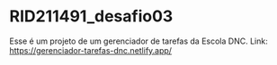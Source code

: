 # RID211491_desafio03
Esse é um projeto de um gerenciador de tarefas da Escola DNC.
Link: https://gerenciador-tarefas-dnc.netlify.app/
